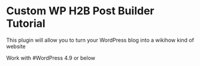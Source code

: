 # Custom WP H2B Post Builder Tutorial

This plugin will allow you to turn your WordPress blog into a wikihow kind of website

Work with #WordPress 4.9 or below


